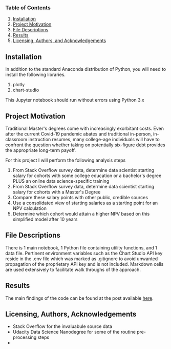 ### Table of Contents

1. [Installation](#installation)
2. [Project Motivation](#motivation)
3. [File Descriptions](#files)
4. [Results](#results)
5. [Licensing, Authors, and Acknowledgements](#licensing)

## Installation <a name="installation"></a>

In addition to the standard Anaconda distribution of Python, you will need to install the following libraries.
1. plotly 
2. chart-studio

This Jupyter notebook should run without errors using Python 3.x

## Project Motivation<a name="motivation"></a>

Traditional Master's degrees come with increasingly exorbitant costs. Even after the current Covid-19 pandemic abates and traditional in-person, in-classroom instruction resumes, many college-age individuals will have to confront the question whether taking on potentially six-figure debt provides the appropriate long-term payoff. 

For this project I will perform the following analysis steps
1. From Stack Overflow survey data, determine data scientist starting salary for cohorts with some college education or a bachelor's degree PLUS an online data science-specific training
2. From Stack Overflow survey data, determine data scientist starting salary for cohorts with a Master's Degree 
3. Compare these salary points with other public, credible sources
4. Use a consolidated view of starting salaries as a starting point for an NPV calculation
5. Determine which cohort would attain a higher NPV based on this simplified model after 10 years


## File Descriptions <a name="files"></a>

There is 1 main notebook, 1 Python file containing utility functions, and 1 data file. Pertinent environment variables such as the Chart Studio API key reside in the .env file which was marked as .gitignore to avoid unwanted propagation of the proprietary API key and is not included. Markdown cells are used extensively to facilitate walk throughs of the approach.

## Results<a name="results"></a>

The main findings of the code can be found at the post available [here](https://medium.com/@josh_2774/how-do-you-become-a-developer-5ef1c1c68711).

## Licensing, Authors, Acknowledgements<a name="licensing"></a>

- Stack Overflow for the invaluabule source data
- Udacity Data Science Nanodegree for some of the routine pre-processing steps 
- 

